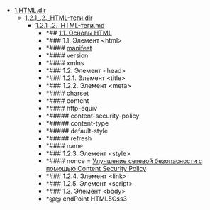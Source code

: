 - <a href = "F:\Node_projects\Node_Way\NBase\_Md\_Index\_HtmlCss\Containers\Intro_to_this\html5book.ru\1.HTML.dir\cat.1.HTML.dir\dir.1.HTML.dir.md">1.HTML.dir</a>
    - <a href = "F:\Node_projects\Node_Way\NBase\_Md\_Index\_HtmlCss\Containers\Intro_to_this\html5book.ru\1.HTML.dir\1.2.1_.2._HTML-теги.dir\cat.1.2.1_.2._HTML-теги.dir\dir.1.2.1_.2._HTML-теги.dir.md">1.2.1_.2._HTML-теги.dir</a>
        - <a href = "F:\Node_projects\Node_Way\NBase\_Md\_Index\_HtmlCss\Containers\Intro_to_this\html5book.ru\1.HTML.dir\1.2.1_.2._HTML-теги.dir\1.2.1_.2._HTML-теги.md">1.2.1_.2._HTML-теги.md</a>
            - *## [1.1. Основы HTML](https://html5book.ru/osnovy-html/#part4)
            - *### 1.1. Элемент \<html>
            - *#### [manifest](https://developer.mozilla.org/ru/docs/Web/HTML/%D0%98%D1%81%D0%BF%D0%BE%D0%BB%D1%8C%D0%B7%D0%BE%D0%B2%D0%B0%D0%BD%D0%B8%D0%B5_%D0%BA%D1%8D%D1%88%D0%B8%D1%80%D0%BE%D0%B2%D0%B0%D0%BD%D0%B8%D1%8F_%D0%BF%D1%80%D0%B8%D0%BB%D0%BE%D0%B6%D0%B5%D0%BD%D0%B8%D0%B9)
            - *#### version
            - *#### xmlns
            - *### 1.2. Элемент \<head>
            - *### 1.2.1. Элемент \<title>
            - *### 1.2.2. Элемент \<meta>
            - *#### charset
            - *#### content
            - *#### http-equiv
            - *##### content-security-policy
            - *##### content-type
            - *##### default-style
            - *##### refresh
            - *#### name
            - *### 1.2.3. Элемент \<style>
            - *#### nonce = [Улучшение сетевой безопасности с помощью Content Security Policy ](https://habr.com/ru/company/nix/blog/271575/)
            - *### 1.2.4. Элемент \<link>
            - *### 1.2.5. Элемент \<script>
            - *### 1.3. Элемент \<body>
            - *@@ endPoint HTML5Css3
    
